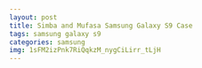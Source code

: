 ```yaml
---
layout: post
title: Simba and Mufasa Samsung Galaxy S9 Case
tags: samsung galaxy s9
categories: samsung
img: 1sFM2izPnk7RiQqkzM_nygCiLirr_tLjH
---
```

